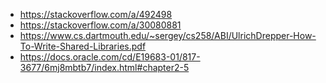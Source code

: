 - https://stackoverflow.com/a/492498
- https://stackoverflow.com/a/30080881
- https://www.cs.dartmouth.edu/~sergey/cs258/ABI/UlrichDrepper-How-To-Write-Shared-Libraries.pdf
- https://docs.oracle.com/cd/E19683-01/817-3677/6mj8mbtb7/index.html#chapter2-5
